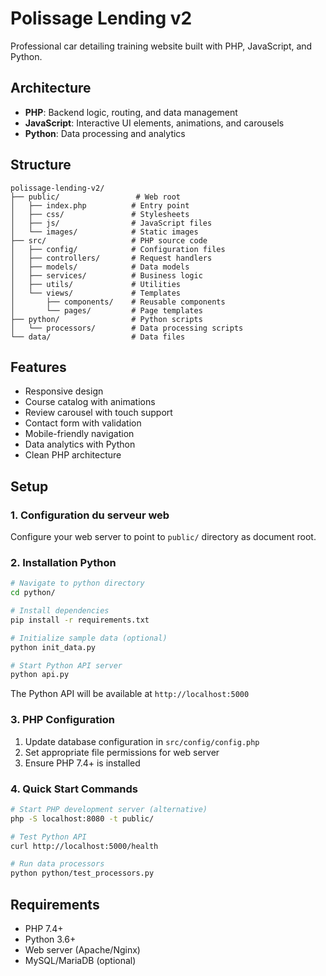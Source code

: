 # Polissage Lending v2

Professional car detailing training website built with PHP, JavaScript, and Python.

## Architecture

- **PHP**: Backend logic, routing, and data management
- **JavaScript**: Interactive UI elements, animations, and carousels
- **Python**: Data processing and analytics

## Structure

```
polissage-lending-v2/
├── public/                 # Web root
│   ├── index.php          # Entry point
│   ├── css/               # Stylesheets
│   ├── js/                # JavaScript files
│   └── images/            # Static images
├── src/                   # PHP source code
│   ├── config/            # Configuration files
│   ├── controllers/       # Request handlers
│   ├── models/            # Data models
│   ├── services/          # Business logic
│   ├── utils/             # Utilities
│   └── views/             # Templates
│       ├── components/    # Reusable components
│       └── pages/         # Page templates
├── python/                # Python scripts
│   └── processors/        # Data processing scripts
└── data/                  # Data files
```

## Features

- Responsive design
- Course catalog with animations
- Review carousel with touch support
- Contact form with validation
- Mobile-friendly navigation
- Data analytics with Python
- Clean PHP architecture

## Setup

### 1. Configuration du serveur web

Configure your web server to point to `public/` directory as document root.

### 2. Installation Python

```bash
# Navigate to python directory
cd python/

# Install dependencies
pip install -r requirements.txt

# Initialize sample data (optional)
python init_data.py

# Start Python API server
python api.py
```

The Python API will be available at `http://localhost:5000`

### 3. PHP Configuration

1. Update database configuration in `src/config/config.php`
2. Set appropriate file permissions for web server
3. Ensure PHP 7.4+ is installed

### 4. Quick Start Commands

```bash
# Start PHP development server (alternative)
php -S localhost:8080 -t public/

# Test Python API
curl http://localhost:5000/health

# Run data processors
python python/test_processors.py
```

## Requirements

- PHP 7.4+
- Python 3.6+
- Web server (Apache/Nginx)
- MySQL/MariaDB (optional)
